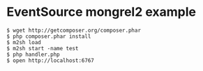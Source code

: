 # EventSource mongrel2 example

    $ wget http://getcomposer.org/composer.phar
    $ php composer.phar install
    $ m2sh load
    $ m2sh start -name test
    $ php handler.php
    $ open http://localhost:6767

